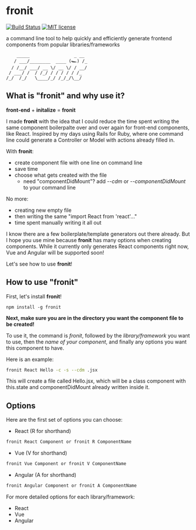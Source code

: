 # fronit

[![Build Status](https://travis-ci.org/orenJim/fronit.svg?branch=master)](https://travis-ci.org/orenJim/fronit)
[![MIT license](http://img.shields.io/badge/license-MIT-brightgreen.svg)](http://opensource.org/licenses/MIT)

a command line tool to help quickly and efficiently generate frontend components from popular libraries/frameworks
<!-- [![Coverage Status](https://coveralls.io/repos/github/orenJim/fronit/badge.svg?branch=master)](https://coveralls.io/github/orenJim/fronit?branch=master) -->

        _____                 _ __ 
       / ___/________  ____ (🏎️) /_
      / /__/ ___/ __ \/ __ \/ / __/
     / ___/ /  / /_/ / / / / / /_  
    /_/  /_/   \____/_/ /_/_/\__/  
                              
## What is "fronit" and why use it?
**front-end** + **initalize** = **fronit**

I made **fronit** with the idea that I could reduce the time spent writing the same component boilerpalte over and over again for front-end components, like React. Inspired by my days using Rails for Ruby, where one command line could generate a Controller or Model with actions already filled in.

With **fronit**:
* create component file with one line on command line
* save time
* choose what gets created with the file
  * need "componentDidMount"? add *--cdm* or *--componentDidMount* to your command line

No more:
* creating new empty file
* then writing the same "import React from 'react'..."
* time spent manually writing it all out

I know there are a few boilerplate/template generators out there already. But I hope you use mine because **fronit** has many options when creating components. While it currently only generates React components right now, Vue and Angular will be supported soon!

Let's see how to use **fronit**!

## How to use "fronit"
First, let's install **fronit**!

```shell
npm install -g fronit
```

**Next, make sure you are in the directory you want the component file to be created!**

To use it, the command is *fronit*, followed by the *library/framework* you want to use, then the *name of your component*, and finally any options you want this component to have.

Here is an example:

```sh
fronit React Hello -c -s --cdm .jsx
```

This will create a file called Hello.jsx, which will be a class component with this.state and componentDidMount already written inside it.

## Options
Here are the first set of options you can choose:
* React (R for shorthand)
```sh
fronit React Component or fronit R ComponentName
```
* Vue (V for shorthand)
```sh
fronit Vue Component or fronit V ComponentName
```
* Angular (A for shorthand)
```sh
fronit Angular Component or fronit A ComponentName
```

For more detailed options for each library/framework:
* React
* Vue
* Angular

